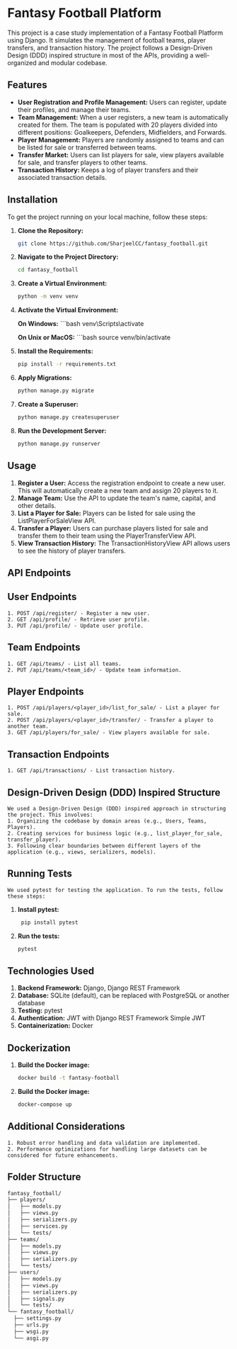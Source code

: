 # Fantasy Football Platform

This project is a case study implementation of a Fantasy Football Platform using Django. It simulates the management of football teams, player transfers, and transaction history. The project follows a Design-Driven Design (DDD) inspired structure in most of the APIs, providing a well-organized and modular codebase.

## Features

- **User Registration and Profile Management:** Users can register, update their profiles, and manage their teams.
- **Team Management:** When a user registers, a new team is automatically created for them. The team is populated with 20 players divided into different positions: Goalkeepers, Defenders, Midfielders, and Forwards.
- **Player Management:** Players are randomly assigned to teams and can be listed for sale or transferred between teams.
- **Transfer Market:** Users can list players for sale, view players available for sale, and transfer players to other teams.
- **Transaction History:** Keeps a log of player transfers and their associated transaction details.

## Installation

To get the project running on your local machine, follow these steps:

1. **Clone the Repository:**
   ```bash
   git clone https://github.com/SharjeelCC/fantasy_football.git

2. **Navigate to the Project Directory:**
   ```bash
   cd fantasy_football

3. **Create a Virtual Environment:**
   ```bash
   python -m venv venv

4. **Activate the Virtual Environment:**

      **On Windows:**
       ```bash
       venv\Scripts\activate

     **On Unix or MacOS:**
         ```bash
         source venv/bin/activate

5. **Install the Requirements:**
   ```bash
   pip install -r requirements.txt

6. **Apply Migrations:**
   ```bash
   python manage.py migrate

7. **Create a Superuser:**
   ```bash
   python manage.py createsuperuser

8. **Run the Development Server:**
   ```bash
   python manage.py runserver

## Usage
  1. **Register a User:** Access the registration endpoint to create a new user. This will automatically create a new team and assign 20 players to it.
  2. **Manage Team:** Use the API to update the team's name, capital, and other details.
  3. **List a Player for Sale:** Players can be listed for sale using the ListPlayerForSaleView API.
  4. **Transfer a Player:** Users can purchase players listed for sale and transfer them to their team using the PlayerTransferView API.
  5. **View Transaction History:** The TransactionHistoryView API allows users to see the history of player transfers.

## API Endpoints
  ## User Endpoints
    1. POST /api/register/ - Register a new user.
    2. GET /api/profile/ - Retrieve user profile.
    3. PUT /api/profile/ - Update user profile.

  ## Team Endpoints
    1. GET /api/teams/ - List all teams.
    2. PUT /api/teams/<team_id>/ - Update team information.

  ## Player Endpoints
    1. POST /api/players/<player_id>/list_for_sale/ - List a player for sale.
    2. POST /api/players/<player_id>/transfer/ - Transfer a player to another team.
    3. GET /api/players/for_sale/ - View players available for sale.

  ## Transaction Endpoints
    1. GET /api/transactions/ - List transaction history.

  ## Design-Driven Design (DDD) Inspired Structure
    We used a Design-Driven Design (DDD) inspired approach in structuring the project. This involves:
    1. Organizing the codebase by domain areas (e.g., Users, Teams, Players).
    2. Creating services for business logic (e.g., list_player_for_sale, transfer_player).
    3. Following clear boundaries between different layers of the application (e.g., views, serializers, models).

  ## Running Tests
    We used pytest for testing the application. To run the tests, follow these steps:

  1. **Install pytest:**
     ```bash
      pip install pytest

  2. **Run the tests:**
     ```bash
     pytest

## Technologies Used
  1. **Backend Framework:** Django, Django REST Framework
  2. **Database:** SQLite (default), can be replaced with PostgreSQL or another database
  3. **Testing:** pytest
  4. **Authentication:** JWT with Django REST Framework Simple JWT
  5. **Containerization:** Docker

## Dockerization
1. **Build the Docker image:** 
    ```bash
    docker build -t fantasy-football
2. **Build the Docker image:** 
    ```bash
    docker-compose up

## Additional Considerations

    1. Robust error handling and data validation are implemented.
    2. Performance optimizations for handling large datasets can be considered for future enhancements.

## Folder Structure
  ```bash
  fantasy_football/
├── players/
│   ├── models.py
│   ├── views.py
│   ├── serializers.py
│   ├── services.py
│   └── tests/
├── teams/
│   ├── models.py
│   ├── views.py
│   ├── serializers.py
│   └── tests/
├── users/
│   ├── models.py
│   ├── views.py
│   ├── serializers.py
│   ├── signals.py
│   └── tests/
└── fantasy_football/
    ├── settings.py
    ├── urls.py
    ├── wsgi.py
    └── asgi.py




    







